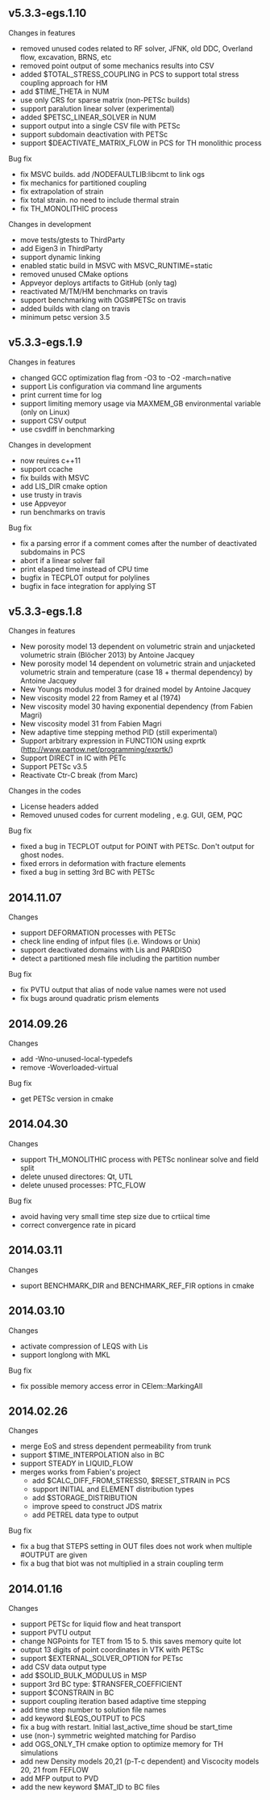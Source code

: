 ## v5.3.3-egs.1.10
Changes in features
- removed unused codes related to RF solver, JFNK, old DDC, Overland flow, excavation, BRNS, etc
- removed point output of some mechanics results into CSV
- added $TOTAL_STRESS_COUPLING in PCS to support total stress coupling approach for HM
- add $TIME_THETA in NUM
- use only CRS for sparse matrix (non-PETSc builds)
- support paralution linear solver (experimental)
- added $PETSC_LINEAR_SOLVER in NUM
- support output into a single CSV file with PETSc
- support subdomain deactivation with PETSc
- support $DEACTIVATE_MATRIX_FLOW in PCS for TH monolithic process

Bug fix
- fix MSVC builds. add /NODEFAULTLIB:libcmt to link ogs
- fix mechanics for partitioned coupling
- fix extrapolation of strain
- fix total strain. no need to include thermal strain
- fix TH_MONOLITHIC process

Changes in development
- move tests/gtests to ThirdParty
- add Eigen3 in ThirdParty
- support dynamic linking
- enabled static build in MSVC with MSVC_RUNTIME=static
- removed unused CMake options
- Appveyor deploys artifacts to GitHub (only tag)
- reactivated M/TM/HM benchmarks on travis
- support benchmarking with OGS#PETSc on travis
- added builds with clang on travis
- minimum petsc version 3.5

## v5.3.3-egs.1.9
Changes in features
- changed GCC optimization flag from -O3 to -O2 -march=native 
- support Lis configuration via command line arguments 
- print current time for log
- support limiting memory usage via MAXMEM_GB environmental variable (only on Linux)
- support CSV output
- use csvdiff in benchmarking

Changes in development
- now reuires c++11
- support ccache
- fix builds with MSVC 
- add LIS_DIR cmake option
- use trusty in travis
- use Appveyor
- run benchmarks on travis

Bug fix
- fix a parsing error if a comment comes after the number of deactivated subdomains in PCS
- abort if a linear solver fail
- print elasped time instead of CPU time
- bugfix in TECPLOT output for polylines
- bugfix in face integration for applying ST

## v5.3.3-egs.1.8
Changes in features
- New porosity model 13 dependent on volumetric strain and unjacketed volumetric strain (Blöcher 2013) by Antoine Jacquey
- New porosity model 14 dependent on volumetric strain and unjacketed volumetric strain and temperature (case 18 + thermal dependency) by Antoine Jacquey
- New Youngs modulus model 3 for drained model by Antoine Jacquey
- New viscosity model 22 from Ramey et al (1974)
- New viscosity model 30 having exponential dependency (from Fabien Magri)
- New viscosity model 31 from Fabien Magri
- New adaptive time stepping method PID (still experimental)
- Support arbitrary expression in FUNCTION using exprtk (http://www.partow.net/programming/exprtk/)
- Support DIRECT in IC with PETc
- Support PETSc v3.5
- Reactivate Ctr-C break (from Marc)

Changes in the codes
- License headers added
- Removed unused codes for current modeling , e.g. GUI, GEM, PQC

Bug fix
- fixed a bug in TECPLOT output for POINT with PETSc. Don't output for ghost nodes.
- fixed errors in deformation with fracture elements
- fixed a bug in setting 3rd BC with PETSc

## 2014.11.07
Changes
- support DEFORMATION processes with PETSc 
- check line ending of infput files (i.e. Windows or Unix)
- support deactivated domains with Lis and PARDISO
- detect a partitioned mesh file including the partition number

Bug fix
- fix PVTU output that alias of node value names were not used
- fix bugs around quadratic prism elements

## 2014.09.26
Changes
- add -Wno-unused-local-typedefs
- remove  -Woverloaded-virtual

Bug fix
- get PETSc version in cmake

## 2014.04.30
Changes
- support TH_MONOLITHIC process with PETSc nonlinear solve and field split
- delete unused directores: Qt, UTL
- delete unused processes: PTC_FLOW

Bug fix
- avoid having very small time step size due to crtiical time
- correct convergence rate in picard


## 2014.03.11
Changes
- suport BENCHMARK_DIR and BENCHMARK_REF_FIR options in cmake

## 2014.03.10
Changes
- activate compression of LEQS with Lis
- support longlong with MKL

Bug fix
- fix possible memory access error in CElem::MarkingAll

## 2014.02.26
Changes
- merge EoS and stress dependent permeability from trunk
- support $TIME_INTERPOLATION also in BC
- support STEADY in LIQUID_FLOW
- merges works from Fabien's project
  - add $CALC_DIFF_FROM_STRESS0,  $RESET_STRAIN in PCS
  - support INITIAL and ELEMENT distribution types
  - add $STORAGE_DISTRIBUTION
  - improve speed to construct JDS matrix
  - add PETREL data type to output

Bug fix
- fix a bug that STEPS setting in OUT files does not work when multiple #OUTPUT are given
- fix a bug that biot was not multiplied in a strain coupling term

## 2014.01.16
Changes
- support PETSc for liquid flow and heat transport
- support PVTU output 
- change NGPoints for TET from 15 to 5. this saves memory quite lot
- output 13 digits of point coordinates in VTK with PETSc
- support $EXTERNAL_SOLVER_OPTION for PETsc
- add CSV data output type
- add $SOLID_BULK_MODULUS in MSP
- support 3rd BC type:  $TRANSFER_COEFFICIENT
- support $CONSTRAIN in BC
- support coupling iteration based adaptive time stepping
- add time step number to solution file names
- add keyword $LEQS_OUTPUT to PCS
- fix a bug with restart. Initial last_active_time shoud be start_time
- use (non-) symmetric weighted matching for Pardiso
- add OGS_ONLY_TH cmake option to optimize memory for TH simulations
- add new Density models 20,21 (p-T-c dependent) and Viscocity models 20, 21 from FEFLOW
- add MFP output to PVD
- add the new keyword $MAT_ID to BC files

